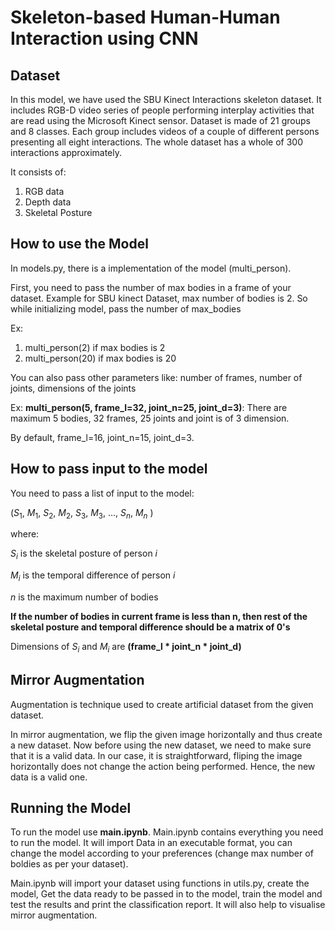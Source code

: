 # Skeleton-based Human-Human Interaction using CNN


## Dataset

In this model, we have used the SBU Kinect Interactions skeleton dataset. It includes RGB-D video series of people performing interplay activities that are read using the Microsoft Kinect sensor. Dataset is made of 21 groups and 8 classes. Each group includes videos of a couple of different persons presenting all eight interactions.
The whole dataset has a whole of 300 interactions approximately.

It consists of:
1. RGB data
2. Depth data
3. Skeletal Posture


## How to use the Model

In models.py, there is a implementation of the model (multi_person).

First, you need to pass the number of max bodies in a frame of your dataset. Example for SBU kinect Dataset, max number of bodies is 2. So while initializing model, pass the number of max_bodies

Ex: 
1. multi_person(2) if max bodies is 2
2. multi_person(20) if max bodies is 20

You can also pass other parameters like: number of frames, number of joints, dimensions of the joints

Ex: **multi_person(5, frame_l=32, joint_n=25, joint_d=3)**: There are maximum 5 bodies, 32 frames, 25 joints and joint is of 3 dimension.

By default, frame_l=16, joint_n=15, joint_d=3.


## How to pass input to the model
You need to pass a list of input to the model:

($S_1$, $M_1$, $S_2$, $M_2$, $S_3$, $M_3$, ..., $S_n$, $M_n$ )

where:

$S_i$ is the skeletal posture of person $i$

$M_i$ is the temporal difference of person $i$

$n$ is the maximum number of bodies


**If the number of bodies in current frame is less than n, then rest of the skeletal posture and temporal difference should be a matrix of 0's**

Dimensions of $S_i$ and $M_i$ are **(frame_l * joint_n * joint_d)**


## Mirror Augmentation
Augmentation is technique used to create artificial dataset from the given dataset. 

In mirror augmentation, we flip the given image horizontally and thus create a new dataset. Now before using the new dataset, we need to make sure that it is a valid data. In our case, it is straightforward, fliping the image horizontally does not change the action being performed. Hence, the new data is a valid one.


## Running the Model
To run the model use **main.ipynb**. Main.ipynb contains everything you need to run the model. It will import Data in an executable format, you can change the model according to your preferences (change max number of boldies as per your dataset). 

Main.ipynb will import your dataset using functions in utils.py, create the model, Get the data ready to be passed in to the model, train the model and test the results and print the classification report. It will also help to visualise mirror augmentation.
